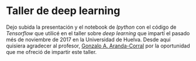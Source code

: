 # Taller de deep learning
Dejo subida la presentación y el notebook de _Ipython_ con el código de _Tensorflow_ que utilicé en el taller sobre _deep learning_ que impartí el pasado més de noviembre de 2017 en la Universidad de Huelva. Desde aquí quisiera agradecer al profesor, [Gonzalo A. Aranda-Corral](http://www.uhu.es/gonzalo.aranda/) por la oportunidad que me ofreció de impartir este taller.
